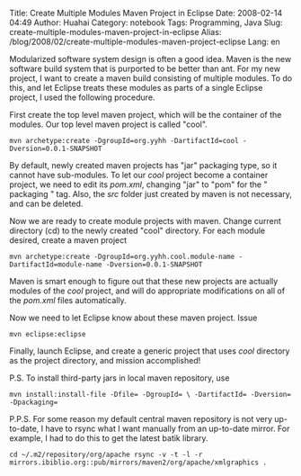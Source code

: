 Title: Create Multiple Modules Maven Project in Eclipse
Date: 2008-02-14 04:49
Author: Huahai
Category: notebook
Tags: Programming, Java
Slug: create-multiple-modules-maven-project-in-eclipse
Alias: /blog/2008/02/create-multiple-modules-maven-project-eclipse
Lang: en

Modularized software system design is often a good idea. Maven is the new software build system that is purported to be better than ant. For my new project, I want to create a maven build consisting of multiple modules. To do this, and let Eclipse treats these modules as parts of a single Eclipse project, I used the following procedure.

First create the top level maven project, which will be the container of the modules. Our top level maven project is called "cool".

`mvn archetype:create -DgroupId=org.yyhh -DartifactId=cool -Dversion=0.0.1-SNAPSHOT`

By default, newly created maven projects has "jar" packaging type, so it cannot have sub-modules. To let our *cool* project become a container project, we need to edit its *pom.xml*, changing "jar" to "pom" for the " packaging " tag. Also, the *src* folder just created by maven is not necessary, and can be deleted.

Now we are ready to create module projects with maven. Change current directory (cd) to the newly created "cool" directory. For each module desired, create a maven project

`mvn archetype:create -DgroupId=org.yyhh.cool.module-name -DartifactId=module-name -Dversion=0.0.1-SNAPSHOT`

Maven is smart enough to figure out that these new projects are actually modules of the *cool* project, and will do appropriate modifications on all of the *pom.xml* files automatically.

Now we need to let Eclipse know about these maven project. Issue

`mvn eclipse:eclipse`

Finally, launch Eclipse, and create a generic project that uses *cool* directory as the project directory, and mission accomplished!

P.S. To install third-party jars in local maven repository, use  

`mvn install:install-file -Dfile= -DgroupId= \ -DartifactId= -Dversion= -Dpackaging=`

P.P.S. For some reason my default central maven repository is not very up-to-date, I have to rsync what I want manually from an up-to-date mirror. For example, I had to do this to get the latest batik library.  

`cd ~/.m2/repository/org/apache rsync -v -t -l -r mirrors.ibiblio.org::pub/mirrors/maven2/org/apache/xmlgraphics .`
